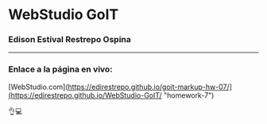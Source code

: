 # **WebStudio GoIT**



### Edison Estival Restrepo Ospina

---

### **Enlace a la página en vivo:**
[WebStudio.com](https://edirestrepo.github.io/goit-markup-hw-07/](https://edirestrepo.github.io/WebStudio-GoIT/ "homework-7")

👌💻

 

